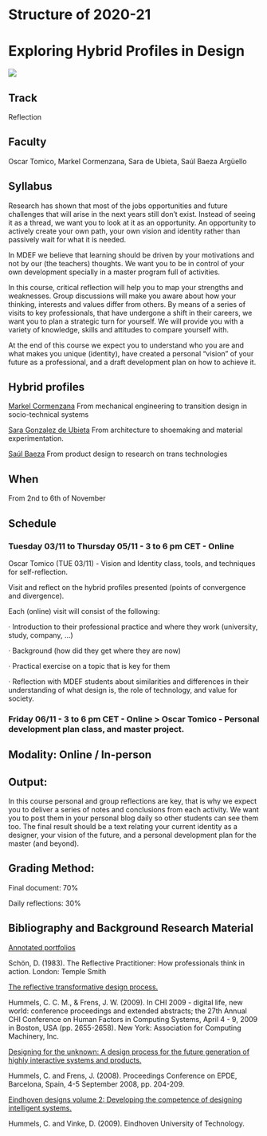 Structure of 2020-21
======================

# Exploring Hybrid Profiles in Design

![](images/atlas_of_weak_signal_2.png)

## Track
 Reflection

## Faculty
Oscar Tomico, Markel Cormenzana, Sara de Ubieta, Saúl Baeza Argüello

## Syllabus

Research has shown that most of the jobs opportunities and future challenges that will arise in the next years still don’t exist. Instead of seeing it as a thread, we want you to look at it as an opportunity. An opportunity to actively create your own path, your own vision and identity rather than passively wait for what it is needed.

In MDEF we believe that learning should be driven by your motivations and not by our (the teachers) thoughts. We want you to be in control of your own development specially in a master program full of activities.

In this course, critical reflection will help you to map your strengths and weaknesses. Group discussions will make you aware about how your thinking, interests and values differ from others. By means of a series of visits to key professionals, that have undergone a shift in their careers, we want you to plan a strategic turn for yourself. We will provide you with a variety of knowledge, skills and attitudes to compare yourself with.

At the end of this course we expect you to understand who you are and what makes you unique (identity), have created a personal “vision” of your future as a professional, and a draft development plan on how to achieve it.

## Hybrid profiles

[Markel Cormenzana](http://www.holon.cat/en/#about)
From mechanical engineering to transition design in socio-technical systems

[Sara Gonzalez de Ubieta](http://www.deubieta.com/)
From architecture to shoemaking and material experimentation.

[Saúl Baeza](http://www.does-work.com/)
From product design to research on trans technologies

## When  
From 2nd to 6th of November


## Schedule

### Tuesday 03/11 to Thursday 05/11 - 3 to 6 pm CET - Online
 Oscar Tomico (TUE 03/11) - Vision and Identity class, tools, and techniques for self-reflection.

 Visit and reflect on the hybrid profiles presented (points of convergence and divergence).

Each (online) visit will consist of the following:

· Introduction to their professional practice and where they work (university, study, company, …)

· Background (how did they get where they are now)

· Practical exercise on a topic that is key for them

· Reflection with MDEF students about similarities and differences in their understanding of what design is, the role of technology, and value for society.

### Friday 06/11 - 3 to 6 pm CET - Online > Oscar Tomico - Personal development plan class, and master project.


## Modality: Online / In-person

## Output:

In this course personal and group reflections are key, that is why we expect you to deliver a series of notes and conclusions from each activity. We want you to post them in your personal blog daily so other students can see them too. The final result should be a text relating your current identity as a designer, your vision of the future, and a personal development plan for the master (and beyond).

## Grading Method:

Final document: 70%

Daily reflections: 30%


## Bibliography and Background Research Material

[Annotated portfolios](https://interactions.acm.org/archive/view/january-february-2013/annotated-portfolios-and-other-forms-of-intermediate-level-knowledge)

Schön, D. (1983). The Reflective Practitioner: How professionals think in action. London: Temple Smith

[The reflective transformative design process.](https://www.researchgate.net/publication/221518234_The_reflective_transformative_design_process)

Hummels, C. C. M., & Frens, J. W. (2009). In CHI 2009 - digital life, new world: conference proceedings and extended abstracts; the 27th Annual CHI Conference on Human Factors in Computing Systems, April 4 - 9, 2009 in Boston, USA (pp. 2655-2658). New York: Association for Computing Machinery, Inc.

[Designing for the unknown: A design process for the future generation of highly interactive systems and products.](https://www.researchgate.net/publication/254941682_Designing_for_the_unknown_a_design_process_for_the_future_generation_of_highly_interactive_systems_and_products)

Hummels, C. and Frens, J. (2008). Proceedings Conference on EPDE, Barcelona, Spain, 4-5 September 2008, pp. 204-209.

[Eindhoven designs volume 2: Developing the competence of designing intelligent systems.](https://www.semanticscholar.org/paper/Developing-the-competence-of-designing-intelligent-Hummels-Vinke/0f34f2c6db884e6cc055e2c5406c26f81ce51c9e?p2df)

Hummels, C. and Vinke, D. (2009). Eindhoven University of Technology.
